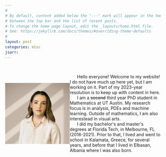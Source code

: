 ```yaml
---
#
# By default, content added below the "---" mark will appear in the home page
# between the top bar and the list of recent posts.
# To change the home page layout, edit the _layouts/home.html file.
# See: https://jekyllrb.com/docs/themes/#overriding-theme-defaults
#
layout: post
categories: misc
jsarr:
---
```


&nbsp; 

<html>
  <head>
    <title>Pretty Paris</title>
  </head>
  <style>
  .container {
  display: flex;
  align-items: center;
  justify-content: center
}

img {
  max-width: 100%;
  max-height:100%;
}

.text {
  font-size: 17px;
  padding-left: 17px;
}
  </style>
  <body>
    <div class="container">
      <div class="image">
        <img src="media\result-fotor-bg-remover-20231029135413.png" width="1100" style="float: left;"  />
      </div>
      <div class="text">
        <div>
            &nbsp; &nbsp; &nbsp; Hello everyone! Welcome to my website! I do not have much up here yet, but I am working on it. Part of my 2023-year resolution is to keep up with content in here. 
        <br>
            &nbsp; &nbsp; &nbsp; I am a <del>second</del> third year PhD student in Mathematics at UT Austin. My research focus is in analysis, PDEs and machine learning. Outside of mathematics, I am also interestead in visual arts.
        <br>
            &nbsp; &nbsp; &nbsp; I did my bachelor's and master's degrees at Florida Tech, in Melbourne, FL (2016-2021). Prior to that, I lived and went to school in Kalamata, Greece, for several years, and before that I lived in Elbasan, Albania where I was also born.  
        </div>
      </div>
    </div>
  </body>
</html>